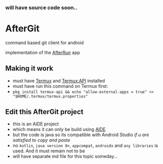 ### will have source code soon..
# AfterGit
command based git client for android

implementation of the [AfterRun](https://github.com/IMOitself/AfterRun) app

## Making it work
- must have [Termux](https://f-droid.org/en/packages/com.termux/) and [Termux:API](https://f-droid.org/en/packages/com.termux.api/ ) installed
- must have run this command on Termux first:
- ```pkg install termux-api && echo "allow-external-apps = true" >> "$HOME/.termux/termux.properties"```

## Edit this AfterGit project
- this is an AIDE project
- which means it can only be build using [AIDE](https://www.android-ide.com/)
- but the code is java so its compatible with Android Studio *if u are satisfied to copy and paste*
- no ```kotlin```, ```java version 8+```, ```appcompat```, ```androidx``` and ```any libraries``` is used. And it must remain not to be
- will have separate md file for this topic someday...
